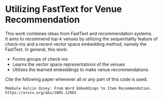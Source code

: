 
# Utilizing FastText for Venue Recommendation

This work combines ideas from FastText and recommendation systems. \
It aims to recommend top-k venues by utilizing the sequentiality feature of check-ins and a recent vector space embedding method, namely the FastText. In general, this work: 
        
* Forms groups of check-ins
* Learns the vector space representations of the venues
* Utilizes the learned embeddings to make venue recommendations

Cite the following paper whenever all or any part of this code is used.

    Makbule Gulcin Ozsoy: From Word Embeddings to Item Recommendation. https://arxiv.org/abs/2005.12982

